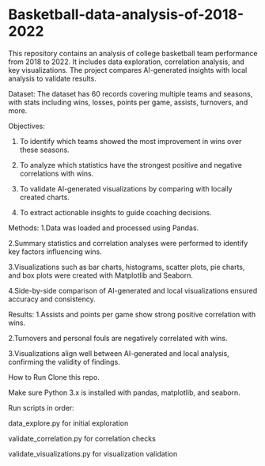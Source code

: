# Basketball-data-analysis-of-2018-2022
This repository contains an analysis of college basketball team performance from 2018 to 2022. It includes data exploration, correlation analysis, and key visualizations. The project compares AI-generated insights with local analysis to validate results.

Dataset:
The dataset has 60 records covering multiple teams and seasons, with stats including wins, losses, points per game, assists, turnovers, and more.

Objectives:
1. To identify which teams showed the most improvement in wins over these seasons.

2. To analyze which statistics have the strongest positive and negative correlations with wins.

3. To validate AI-generated visualizations by comparing with locally created charts.

4. To extract actionable insights to guide coaching decisions.

Methods:
1.Data was loaded and processed using Pandas.

2.Summary statistics and correlation analyses were performed to identify key factors influencing wins.

3.Visualizations such as bar charts, histograms, scatter plots, pie charts, and box plots were created with Matplotlib and Seaborn.

4.Side-by-side comparison of AI-generated and local visualizations ensured accuracy and consistency.

Results:
1.Assists and points per game show strong positive correlation with wins.

2.Turnovers and personal fouls are negatively correlated with wins.

3.Visualizations align well between AI-generated and local analysis, confirming the validity of findings.

How to Run
Clone this repo.

Make sure Python 3.x is installed with pandas, matplotlib, and seaborn.

Run scripts in order:

data_explore.py for initial exploration

validate_correlation.py for correlation checks

validate_visualizations.py for visualization validation
